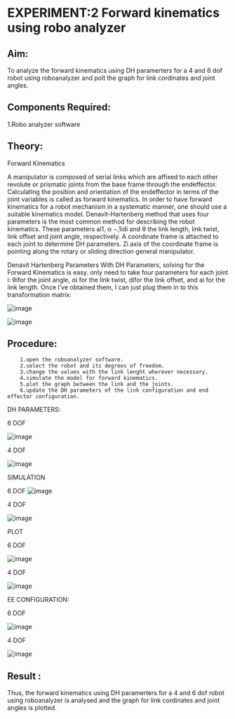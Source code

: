 # EXPERIMENT:2 Forward kinematics using robo analyzer


## Aim:

To analyze the forward kinematics using DH paramerters for a 4 and 6 dof robot using roboanalyzer and polt the graph for link cordinates and joint angles.

## Components Required:

1.Robo analyzer software

## Theory:

Forward Kinematics

A manipulator is composed of serial links which are affixed to each other revolute or prismatic joints from the base frame through the endeffector. Calculating the position and orientation of the endeffector in terms of the joint variables is called as forward kinematics. In order to have forward kinematics for a robot mechanism in a systematic manner, one should use a suitable kinematics model. Denavit-Hartenberg method that uses four parameters is the most common method for describing the robot kinematics. These parameters ai1, α −,1idi and θ the link length, link twist, link offset and joint angle, respectively. A coordinate frame is attached to each joint to determine DH parameters. Zi axis of the coordinate frame is pointing along the rotary or sliding direction general manipulator.

Denavit Hartenberg Parameters With DH Parameters, solving for the Forward Kinematics is easy. only need to take four parameters for each joint i: θifor the joint angle, αi for the link twist, difor the link offset, and ai for the link length. Once I’ve obtained them, I can just plug them in to this transformation matrix:

![image](https://github.com/SUJITH04/Forward-kinematics-using-robot-analyzer/assets/130206202/a8c351ce-e771-4fbf-8655-a79c9bfc1d7b)

![image](https://github.com/SUJITH04/Forward-kinematics-using-robot-analyzer/assets/130206202/55e324cf-619a-402a-bc97-b35f64e666d9)

## Procedure:
```
    1.open the roboanalyzer software.
    2.select the robot and its degrees of freedom.
    3.change the values with the link lenght wherever necessary.
    4.simulate the model for forward kinematics.
    5.plot the graph between the link and the joints.
    6.update the DH parameters of the link configuration and end effector configuration.
  ```

DH PARAMETERS:

6 DOF

![image](https://github.com/SUJITH04/Forward-kinematics-using-robot-analyzer/assets/130206202/a1b81f1f-6e45-4a2b-88f3-7abe059daaf1)

4 DOF

![image](https://github.com/SUJITH04/Forward-kinematics-using-robot-analyzer/assets/130206202/ca33807b-971e-4f01-9dc1-2bb3db058d2a)

SIMULATION

6 DOF
![image](https://github.com/SUJITH04/Forward-kinematics-using-robot-analyzer/assets/130206202/aa6aeb38-61c5-43e0-afbe-5c3f9d8b6e9a)

4 DOF

![image](https://github.com/SUJITH04/Forward-kinematics-using-robot-analyzer/assets/130206202/0f958052-9329-4c3c-b30e-3bde6c900fad)

PLOT


6 DOF

![image](https://github.com/SUJITH04/Forward-kinematics-using-robot-analyzer/assets/130206202/6ddf084c-f78b-42ca-b303-f1cbaedafb6f)

4 DOF

![image](https://github.com/SUJITH04/Forward-kinematics-using-robot-analyzer/assets/130206202/f84f79fd-2101-4b86-bb42-b46da80d5575)

EE CONFIGURATION:

6 DOF

![image](https://github.com/SUJITH04/Forward-kinematics-using-robot-analyzer/assets/130206202/da5ad18c-4897-4532-ae85-e20bb7fae2ca)

4 DOF

![image](https://github.com/SUJITH04/Forward-kinematics-using-robot-analyzer/assets/130206202/b4ac8d8d-db33-45ef-bcfd-f77dd03e5bf9)

## Result :

Thus, the forward kinematics using DH paramerters for a 4 and 6 dof robot using roboanalyzer is analysed and the graph for link cordinates and joint angles is plotted.










